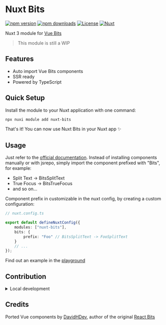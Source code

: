 # Nuxt Bits

[![npm version][npm-version-src]][npm-version-href]
[![npm downloads][npm-downloads-src]][npm-downloads-href]
[![License][license-src]][license-href]
[![Nuxt][nuxt-src]][nuxt-href]

Nuxt 3 module for [Vue Bits](https://github.com/DavidHDev/vue-bits/)

> This module is still a WIP

## Features

- Auto import Vue Bits components
- SSR ready
- Powered by TypeScript

## Quick Setup

Install the module to your Nuxt application with one command:

```bash
npx nuxi module add nuxt-bits
```

That's it! You can now use Nuxt Bits in your Nuxt app ✨

## Usage

Just refer to the [official documentation](https://vue-bits.dev/). Instead of installing components manually or with jsrepo, simply import the component prefixed with "Bits", for example:

- Split Text -> BitsSplitText
- True Focus -> BitsTrueFocus
- and so on...

Component prefix in customizable in the nuxt config, by creating a custom configuration:

```ts
// nuxt.config.ts

export default defineNuxtConfig({
	modules: ["nuxt-bits"],
	bits: {
		prefix: "Foo" // BitsSplitText -> FooSplitText
	}
	// ...
});
```

Find out an example in the [playground](https://github.com/NicolaSpadari/nuxt-bits/blob/main/playground/app.vue)

## Contribution

<details>
  <summary>Local development</summary>

  ```bash
  # Install dependencies
  pnpm install

  # Generate type stubs
  pnpm run dev:prepare

  # Develop with the playground
  pnpm run dev

  # Build the playground
  pnpm run dev:build

  # Run ESLint
  pnpm run lint

  # Release new version
  pnpm run release
  ```

</details>

[npm-version-src]: https://img.shields.io/npm/v/my-module/latest.svg?style=flat&colorA=020420&colorB=00DC82
[npm-version-href]: https://npmjs.com/package/nuxt-bits

[npm-downloads-src]: https://img.shields.io/npm/dm/my-module.svg?style=flat&colorA=020420&colorB=00DC82
[npm-downloads-href]: https://npm.chart.dev/nuxt-bits

[license-src]: https://img.shields.io/npm/l/my-module.svg?style=flat&colorA=020420&colorB=00DC82
[license-href]: https://npmjs.com/package/nuxt-bits

[nuxt-src]: https://img.shields.io/badge/Nuxt-020420?logo=nuxt.js
[nuxt-href]: https://nuxt.com

## Credits

Ported Vue components by [DavidHDev](https://github.com/DavidHDev), author of the original [React Bits](https://reactbits.dev)
